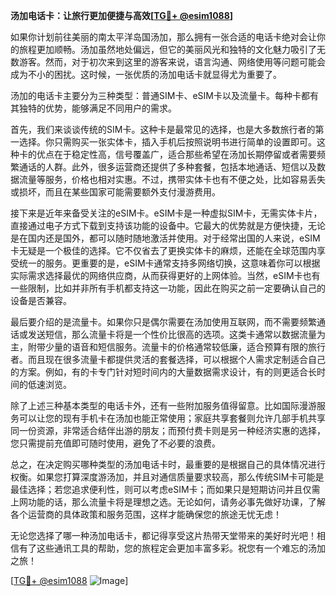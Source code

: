 **汤加电话卡：让旅行更加便捷与高效[[TG💪+ @esim1088](https://t.me/s/esim1088)]**

如果你计划前往美丽的南太平洋岛国汤加，那么拥有一张合适的电话卡绝对会让你的旅程更加顺畅。汤加虽然地处偏远，但它的美丽风光和独特的文化魅力吸引了无数游客。然而，对于初次来到这里的游客来说，语言沟通、网络使用等问题可能会成为不小的困扰。这时候，一张优质的汤加电话卡就显得尤为重要了。

汤加的电话卡主要分为三种类型：普通SIM卡、eSIM卡以及流量卡。每种卡都有其独特的优势，能够满足不同用户的需求。

首先，我们来谈谈传统的SIM卡。这种卡是最常见的选择，也是大多数旅行者的第一选择。你只需购买一张实体卡，插入手机后按照说明书进行简单的设置即可。这种卡的优点在于稳定性高，信号覆盖广，适合那些希望在汤加长期停留或者需要频繁通话的人群。此外，很多运营商还提供了多种套餐，包括本地通话、短信以及数据流量等服务，价格也相对实惠。不过，携带实体卡也有不便之处，比如容易丢失或损坏，而且在某些国家可能需要额外支付漫游费用。

接下来是近年来备受关注的eSIM卡。eSIM卡是一种虚拟SIM卡，无需实体卡片，直接通过电子方式下载到支持该功能的设备中。它最大的优势就是方便快捷，无论是在国内还是国外，都可以随时随地激活并使用。对于经常出国的人来说，eSIM卡无疑是一个极佳的选择。它不仅省去了更换实体卡的麻烦，还能在全球范围内享受统一的服务。更重要的是，eSIM卡通常支持多网络切换，这意味着你可以根据实际需求选择最优的网络供应商，从而获得更好的上网体验。当然，eSIM卡也有一些限制，比如并非所有手机都支持这一功能，因此在购买之前一定要确认自己的设备是否兼容。

最后要介绍的是流量卡。如果你只是偶尔需要在汤加使用互联网，而不需要频繁通话或发送短信，那么流量卡将是一个性价比很高的选项。这类卡通常以数据流量为主，附带少量的语音和短信服务。流量卡的价格通常较低廉，适合预算有限的旅行者。而且现在很多流量卡都提供灵活的套餐选择，可以根据个人需求定制适合自己的方案。例如，有的卡专门针对短时间内的大量数据需求设计，有的则更适合长时间的低速浏览。

除了上述三种基本类型的电话卡外，还有一些附加服务值得留意。比如国际漫游服务可以让您的现有手机卡在汤加也能正常使用；家庭共享套餐则允许几部手机共享同一份资源，非常适合结伴出游的朋友；而预付费卡则是另一种经济实惠的选择，您只需提前充值即可随时使用，避免了不必要的浪费。

总之，在决定购买哪种类型的汤加电话卡时，最重要的是根据自己的具体情况进行权衡。如果您打算深度游汤加，并且对通信质量要求较高，那么传统SIM卡可能是最佳选择；若您追求便利性，则可以考虑eSIM卡；而如果只是短期访问并且仅需上网功能的话，那么流量卡将是理想之选。无论如何，请务必事先做好功课，了解各个运营商的具体政策和服务范围，这样才能确保您的旅途无忧无虑！

无论您选择了哪一种汤加电话卡，都记得享受这片热带天堂带来的美好时光吧！相信有了这些通讯工具的帮助，您的旅程定会更加丰富多彩。祝您有一个难忘的汤加之旅！

[[TG💪+ @esim1088](https://t.me/s/esim1088) ![Image](https://i.postimg.cc/4NQfJmqS/Snipaste-2025-05-13-00-14-12.png)]